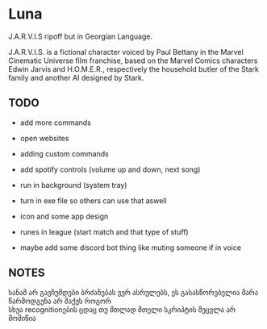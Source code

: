 # Luna
J.A.R.V.I.S ripoff but in Georgian Language.

J.A.R.V.I.S. is a fictional character voiced by Paul Bettany in the Marvel Cinematic Universe film franchise, based on the Marvel Comics characters Edwin Jarvis and H.O.M.E.R., respectively the household butler of the Stark family and another AI designed by Stark.


## TODO
- add more commands
- open websites
- adding custom commands
- add spotify controls (volume up and down, next song)

- run in background (system tray)
- turn in exe file so others can use that aswell
- icon and some app design

- runes in league (start match and that type of stuff)
- maybe add some discord bot thing like muting someone if in voice

## NOTES
სანამ არ გავჩუმდები ბრძანებას ვერ ასრულებს, ეს გასასწორებელია მარა წარმოდგენა არ მაქვს როგორ\
სხვა recognitionების ცდაც თუ მთლად მთელი სკრიპტის შეცვლა არ მომიწია